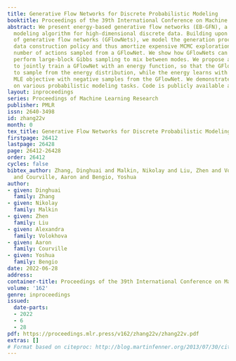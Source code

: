 ```yaml
---
title: Generative Flow Networks for Discrete Probabilistic Modeling
booktitle: Proceedings of the 39th International Conference on Machine Learning
abstract: We present energy-based generative flow networks (EB-GFN), a novel probabilistic
  modeling algorithm for high-dimensional discrete data. Building upon the theory
  of generative flow networks (GFlowNets), we model the generation process by a stochastic
  data construction policy and thus amortize expensive MCMC exploration into a fixed
  number of actions sampled from a GFlowNet. We show how GFlowNets can approximately
  perform large-block Gibbs sampling to mix between modes. We propose a framework
  to jointly train a GFlowNet with an energy function, so that the GFlowNet learns
  to sample from the energy distribution, while the energy learns with an approximate
  MLE objective with negative samples from the GFlowNet. We demonstrate EB-GFN’s effectiveness
  on various probabilistic modeling tasks. Code is publicly available at https://github.com/zdhNarsil/EB_GFN.
layout: inproceedings
series: Proceedings of Machine Learning Research
publisher: PMLR
issn: 2640-3498
id: zhang22v
month: 0
tex_title: Generative Flow Networks for Discrete Probabilistic Modeling
firstpage: 26412
lastpage: 26428
page: 26412-26428
order: 26412
cycles: false
bibtex_author: Zhang, Dinghuai and Malkin, Nikolay and Liu, Zhen and Volokhova, Alexandra
  and Courville, Aaron and Bengio, Yoshua
author:
- given: Dinghuai
  family: Zhang
- given: Nikolay
  family: Malkin
- given: Zhen
  family: Liu
- given: Alexandra
  family: Volokhova
- given: Aaron
  family: Courville
- given: Yoshua
  family: Bengio
date: 2022-06-28
address:
container-title: Proceedings of the 39th International Conference on Machine Learning
volume: '162'
genre: inproceedings
issued:
  date-parts:
  - 2022
  - 6
  - 28
pdf: https://proceedings.mlr.press/v162/zhang22v/zhang22v.pdf
extras: []
# Format based on citeproc: http://blog.martinfenner.org/2013/07/30/citeproc-yaml-for-bibliographies/
---
```

